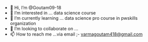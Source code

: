 - 👋 Hi, I’m @Goutam09-18
- 👀 I’m interested in ... data science course
- 🌱 I’m currently learning ... data science pro course in pwskills organization 
- 💞️ I’m looking to collaborate on ...
- 📫 How to reach me ...via email ;- varmagoutam418@gmail.com

<!---
Goutam09-18/Goutam09-18 is a ✨ special ✨ repository because its `README.md` (this file) appears on your GitHub profile.
You can click the Preview link to take a look at your changes.
--->
